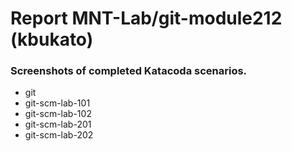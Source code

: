 # Report MNT-Lab/git-module212 (kbukato)

### Screenshots of completed Katacoda scenarios.
* git
* git-scm-lab-101
* git-scm-lab-102
* git-scm-lab-201
* git-scm-lab-202
